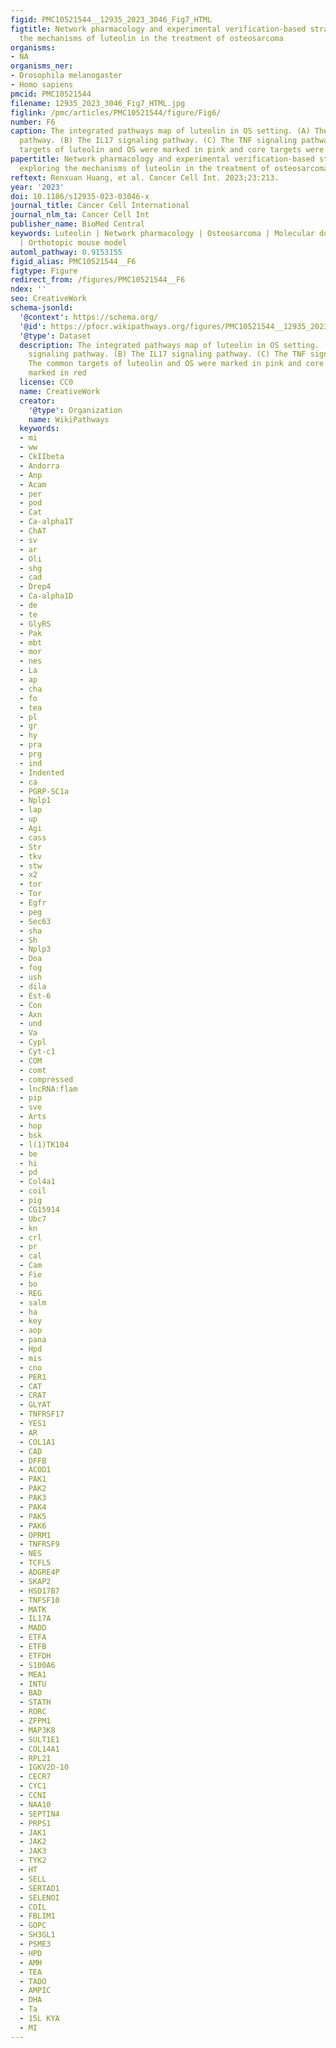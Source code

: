 ```yaml
---
figid: PMC10521544__12935_2023_3046_Fig7_HTML
figtitle: Network pharmacology and experimental verification-based strategy for exploring
  the mechanisms of luteolin in the treatment of osteosarcoma
organisms:
- NA
organisms_ner:
- Drosophila melanogaster
- Homo sapiens
pmcid: PMC10521544
filename: 12935_2023_3046_Fig7_HTML.jpg
figlink: /pmc/articles/PMC10521544/figure/Fig6/
number: F6
caption: The integrated pathways map of luteolin in OS setting. (A) The PI3K-AKT signaling
  pathway. (B) The IL17 signaling pathway. (C) The TNF signaling pathway. The common
  targets of luteolin and OS were marked in pink and core targets were marked in red
papertitle: Network pharmacology and experimental verification-based strategy for
  exploring the mechanisms of luteolin in the treatment of osteosarcoma.
reftext: Renxuan Huang, et al. Cancer Cell Int. 2023;23:213.
year: '2023'
doi: 10.1186/s12935-023-03046-x
journal_title: Cancer Cell International
journal_nlm_ta: Cancer Cell Int
publisher_name: BioMed Central
keywords: Luteolin | Network pharmacology | Osteosarcoma | Molecular docking | scRNA-seq
  | Orthotopic mouse model
automl_pathway: 0.9153155
figid_alias: PMC10521544__F6
figtype: Figure
redirect_from: /figures/PMC10521544__F6
ndex: ''
seo: CreativeWork
schema-jsonld:
  '@context': https://schema.org/
  '@id': https://pfocr.wikipathways.org/figures/PMC10521544__12935_2023_3046_Fig7_HTML.html
  '@type': Dataset
  description: The integrated pathways map of luteolin in OS setting. (A) The PI3K-AKT
    signaling pathway. (B) The IL17 signaling pathway. (C) The TNF signaling pathway.
    The common targets of luteolin and OS were marked in pink and core targets were
    marked in red
  license: CC0
  name: CreativeWork
  creator:
    '@type': Organization
    name: WikiPathways
  keywords:
  - mi
  - ww
  - CkIIbeta
  - Andorra
  - Anp
  - Acam
  - per
  - pod
  - Cat
  - Ca-alpha1T
  - ChAT
  - sv
  - ar
  - Oli
  - shg
  - cad
  - Drep4
  - Ca-alpha1D
  - de
  - te
  - GlyRS
  - Pak
  - mbt
  - mor
  - nes
  - La
  - ap
  - cha
  - fo
  - tea
  - pl
  - gr
  - hy
  - pra
  - prg
  - ind
  - Indented
  - ca
  - PGRP-SC1a
  - Nplp1
  - lap
  - up
  - Agi
  - cass
  - Str
  - tkv
  - stw
  - x2
  - tor
  - Tor
  - Egfr
  - peg
  - Sec63
  - sha
  - Sh
  - Nplp3
  - Doa
  - fog
  - ush
  - dila
  - Est-6
  - Con
  - Axn
  - und
  - Va
  - Cypl
  - Cyt-c1
  - COM
  - comt
  - compressed
  - lncRNA:flam
  - pip
  - sve
  - Arts
  - hop
  - bsk
  - l(1)TK104
  - be
  - hi
  - pd
  - Col4a1
  - coil
  - pig
  - CG15914
  - Ubc7
  - kn
  - crl
  - pr
  - cal
  - Cam
  - Fie
  - bo
  - REG
  - salm
  - ha
  - key
  - aop
  - pana
  - Hpd
  - mis
  - cno
  - PER1
  - CAT
  - CRAT
  - GLYAT
  - TNFRSF17
  - YES1
  - AR
  - COL1A1
  - CAD
  - DFFB
  - ACOD1
  - PAK1
  - PAK2
  - PAK3
  - PAK4
  - PAK5
  - PAK6
  - OPRM1
  - TNFRSF9
  - NES
  - TCFL5
  - ADGRE4P
  - SKAP2
  - HSD17B7
  - TNFSF10
  - MATK
  - IL17A
  - MADD
  - ETFA
  - ETFB
  - ETFDH
  - S100A6
  - MEA1
  - INTU
  - BAD
  - STATH
  - RORC
  - ZFPM1
  - MAP3K8
  - SULT1E1
  - COL14A1
  - RPL21
  - IGKV2D-10
  - CECR7
  - CYC1
  - CCNI
  - NAA10
  - SEPTIN4
  - PRPS1
  - JAK1
  - JAK2
  - JAK3
  - TYK2
  - HT
  - SELL
  - SERTAD1
  - SELENOI
  - COIL
  - FBLIM1
  - GOPC
  - SH3GL1
  - PSME3
  - HPD
  - AMH
  - TEA
  - TADO
  - AMPIC
  - DHA
  - Ta
  - 15L KYA
  - MI
---
```

